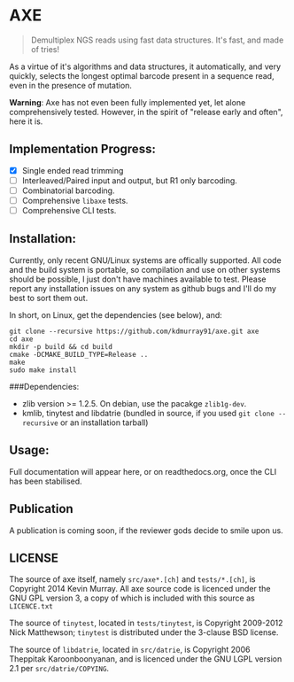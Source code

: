 AXE
===

> Demultiplex NGS reads using fast data structures. It's fast, and made of tries!

As a virtue of it's algorithms and data structures, it automatically, and very
quickly, selects the longest optimal barcode present in a sequence read, even
in the presence of mutation.

**Warning**: Axe has not even been fully implemented yet, let alone
comprehensively tested. However, in the spirit of "release early and often",
here it is.

Implementation Progress:
------------------------

 - [x] Single ended read trimming
 - [ ] Interleaved/Paired input and output, but R1 only barcoding.
 - [ ] Combinatorial barcoding.
 - [ ] Comprehensive `libaxe` tests.
 - [ ] Comprehensive CLI tests.

Installation:
-------------

Currently, only recent GNU/Linux systems are offically supported. All code and
the build system is portable, so compilation and use on other systems should be
possible, I just don't have machines available to test. Please report any
installation issues on any system as github bugs and I'll do my best to sort
them out.

In short, on Linux, get the dependencies (see below), and:

    git clone --recursive https://github.com/kdmurray91/axe.git axe
    cd axe
    mkdir -p build && cd build
    cmake -DCMAKE_BUILD_TYPE=Release ..
    make
    sudo make install

###Dependencies:

- zlib version >= 1.2.5. On debian, use the pacakge `zlib1g-dev`.
- kmlib, tinytest and libdatrie (bundled in source, if you used
  `git clone --recursive` or an installation tarball)

Usage:
------

Full documentation will appear here, or on readthedocs.org, once the CLI has
been stabilised.

Publication
-----------

A publication is coming soon, if the reviewer gods decide to smile upon us.

LICENSE
-------

The source of axe itself, namely `src/axe*.[ch]` and `tests/*.[ch]`, is
Copyright 2014 Kevin Murray. All axe source code is licenced under the GNU
GPL version 3, a copy of which is included with this source as `LICENCE.txt`

The source of `tinytest`, located in `tests/tinytest`, is Copyright 2009-2012
Nick Matthewson; `tinytest` is distributed under the 3-clause BSD license.

The source of `libdatrie`, located in `src/datrie`, is Copyright 2006 Theppitak
Karoonboonyanan, and is licenced under the GNU LGPL version 2.1 per
`src/datrie/COPYING`.
